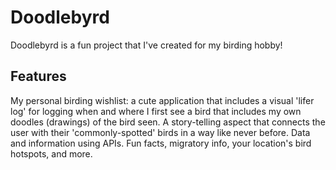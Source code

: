# Doodlebyrd

Doodlebyrd is a fun project that I've created for my birding hobby!

## Features

My personal birding wishlist: a cute application that includes a visual 'lifer log' for logging when and where I first see a bird that includes
my own doodles (drawings) of the bird seen. A story-telling aspect that connects the user with their 'commonly-spotted' birds in a way like never before. Data and
information using APIs. Fun facts, migratory info, your location's bird hotspots, and more.
